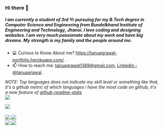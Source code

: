 ### Hi there 👋

##### I am currently a student of 3rd Yr pursuing for my B.Tech degree in Computer Science and Engineering from Bundelkhand Institute of Engineering and Technology, Jhansi. I love coding and designing websites. I am very much passionate about my work and have big dreams. My strength is my family and the people around me.


- 💻  Curious to Know About me? https://tanuagrawal-portfolio.herokuapp.com/ .
- 📫 How to reach me: tanuagrawal1389@gmail.com, [Linkedin - @tanuagrawal](https://www.linkedin.com/in/tanuagrawal/).



*NOTE: Top languages does not indicate my skill level or something like that, it's a github metric of which languages i have the most code on github, it's a new feature of [github-readme-stats](https://github.com/anuraghazra/github-readme-stats)*
<br>
<a href="#">
  <img align="center" src="https://github-readme-stats.vercel.app/api?username=tanuagrawal123&show_icons=true&theme=radical&line_height=27"  />
</a>
 
<a href="#">
  <img align="center" src="https://github-readme-stats.vercel.app/api/top-langs?username=tanuagrawal123&show_icons=true&theme=radical&line_height=27"  />
</a>
<br>
<br>
<a href="https://github.com/TanuAgrawal123/100DaysOfCode">
  <img align="center" src="https://github-readme-stats.vercel.app/api/pin/?username=tanuagrawal123&repo=100DaysOfCode&theme=radical" />
  </a>
 
<a href="https://github.com/TanuAgrawal123/StudyApp">
  <img align="center" src="https://github-readme-stats.vercel.app/api/pin/?username=tanuagrawal123&repo=StudyApp&theme=radical" />
  </a>
<br>

<a href="https://github.com/TanuAgrawal123/myportfolio">
  <img align="center" src="https://github-readme-stats.vercel.app/api/pin/?username=tanuagrawal123&repo=myportfolio&theme=radical" />
  </a>

<a href="https://github.com/TanuAgrawal123/Complete-DS_Algo-with-Python">
  <img align="center" src="https://github-readme-stats.vercel.app/api/pin/?username=tanuagrawal123&repo=Complete-DS_Algo-with-Python&theme=radical" />
  </a>
